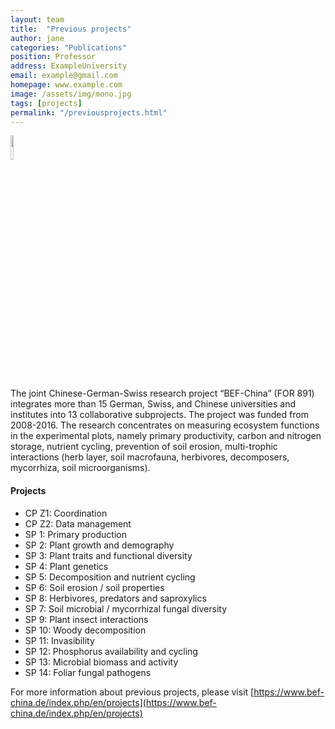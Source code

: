 ```yaml
---
layout: team
title:  "Previous projects"
author: jane
categories: "Publications"
position: Professor
address: ExampleUniversity
email: example@gmail.com
homepage: www.example.com
image: /assets/img/mono.jpg
tags: [projects]
permalink: "/previousprojects.html"
---
```


<a href="https://www.bef-china.de/index.php/en/">
  <img class = "textwrap" src = "{{ site.baseurl }}/assets/logo/BEF-China.jpg" style="width:10%">
</a>

The joint Chinese-German-Swiss research project “BEF-China” (FOR 891) integrates more than 15 German, Swiss, and Chinese universities and institutes into 13 collaborative subprojects. The project was funded from 2008-2016.
The research concentrates on measuring ecosystem functions in the experimental plots, namely primary productivity, carbon and nitrogen storage, nutrient cycling, prevention of soil erosion, multi-trophic interactions (herb layer, soil macrofauna, herbivores, decomposers, mycorrhiza, soil microorganisms).

#### Projects

- CP Z1: Coordination
- CP Z2: Data management
- SP 1: Primary production
- SP 2: Plant growth and demography
- SP 3: Plant traits and functional diversity
- SP 4: Plant genetics
- SP 5: Decomposition and nutrient cycling
- SP 6: Soil erosion / soil properties
- SP 8: Herbivores, predators and saproxylics
- SP 7: Soil microbial / mycorrhizal fungal diversity
- SP 9: Plant insect interactions
- SP 10: Woody decomposition
- SP 11: Invasibility
- SP 12: Phosphorus availability and cycling
- SP 13: Microbial biomass and activity
- SP 14: Foliar fungal pathogens

For more information about previous projects, please visit [https://www.bef-china.de/index.php/en/projects](https://www.bef-china.de/index.php/en/projects)
